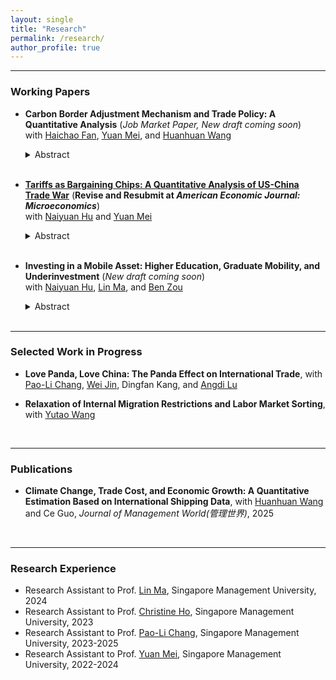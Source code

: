 ```yaml
---
layout: single
title: "Research"
permalink: /research/
author_profile: true
---
```


------
### Working Papers
- **Carbon Border Adjustment Mechanism and Trade Policy: A Quantitative Analysis** (_Job Market Paper, New draft coming soon_)
  <br>with <a href="https://fanhaichao.weebly.com/" target="_blank" rel="noopener noreferrer">Haichao Fan</a>, <a href="https://sites.google.com/site/meiyecon/home" target="_blank" rel="noopener noreferrer">Yuan Mei</a>, and <a href="https://law.ecnu.edu.cn/4d/3b/c45341a609595/page.htm" target="_blank" rel="noopener noreferrer">Huanhuan Wang</a>
   <details>
   <summary>Abstract</summary>
   The European Union (EU) has introduced the Carbon Border Adjustment Mechanism (CBAM) to curb carbon leakage and incentivize global climate policy alignment. We develop a multi-country, multi-sector general equilibrium model that features input–output linkages, carbon supply chains, and global emission externalities to evaluate the environmental and economic impacts of the EU's CBAM. Our results show that unilateral implementation modestly reduces global emissions due to indirect carbon leakage through energy markets. Global welfare improves marginally when environmental benefits are incorporated. When other countries respond optimally, strategic carbon policy adjustments under a non-cooperative Nash equilibrium enhance global emission reductions by mitigating both free riding and indirect leakage. When countries engage in Nash bargaining in the cooperative equilibrium, multilateral negotiations yield substantial welfare and environmental gains, with the CBAM functioning as a powerful enforcement device that raises the cost of disagreement and fosters deeper global climate cooperation.
    </details> <br>

- <a href="https://tong-ni.github.io/files/Tariffs_as_Bargaining_Chips.pdf" target="_blank" rel="noopener noreferrer"><strong>Tariffs as Bargaining Chips: A Quantitative Analysis of US-China Trade War</strong></a> (**Revise and Resubmit at _American Economic Journal: Microeconomics_**)
  <br>with <a href="https://naiyuanh.github.io/" target="_blank" rel="noopener noreferrer">Naiyuan Hu</a> and <a href="https://sites.google.com/site/meiyecon/home" target="_blank" rel="noopener noreferrer">Yuan Mei</a>
   <details>
   <summary>Abstract</summary>
   Non-cooperative tariffs change outside options and thus affect welfare outcomes in potential tariff negotiations. We focus on the U.S.–China trade war from 2018 through 2019 and examine whether such tariffs can serve as leverage to improve U.S. post-negotiation welfare. With a multi-country, multi-sector quantitative trade model, we simulate negotiations from two starting points: the 2017 baseline and the 2019 trade-war equilibrium. Our results show that, across reasonable estimates of U.S. bargaining power, imposing trade-war tariffs before the negotiations consistently enhances U.S. post-negotiation welfare.
    </details> <br>
    
- **Investing in a Mobile Asset: Higher Education, Graduate Mobility, and Underinvestment** (_New draft coming soon_)
  <br>with <a href="https://naiyuanh.github.io/" target="_blank" rel="noopener noreferrer">Naiyuan Hu</a>, <a href="https://lin-ma.com/index.html" target="_blank" rel="noopener noreferrer">Lin Ma</a>, and <a href="https://www.zouben.net/" target="_blank" rel="noopener noreferrer">Ben Zou</a>
   <details>
   <summary>Abstract</summary>
   Higher education produces a mobile asset—skilled graduates—who may leave the jurisdiction where they were trained, making education a “leaky” investment for local governments. We develop a dynamic spatial life-cycle general equilibrium model in which individuals endogenously choose education and migration, while local governments allocate budgets and set admission policies. Quantified to the context of China, the model shows that the observed college expansion path reflects substantial underinvestment relative to a central planner benchmark, leaving large efficiency and equality gains unrealized. Underinvestment persists in a decentralized, locally funded Nash equilibrium, as provinces strategically free ride on inflows of graduates educated elsewhere and hold back their own investment, leading to national inefficiency. Optimal place-based strategies depend on development stage: advanced regions benefit from front-loaded education investment, whereas lagging provinces optimally delay investment until productivity and retention conditions improve.
    </details> <br>

------
### Selected Work in Progress
- **Love Panda, Love China: The Panda Effect on International Trade**, with <a href="http://www.mysmu.edu/faculty/plchang/" target="_blank" rel="noopener noreferrer">Pao-Li Chang</a>, <a href="https://weijinsite.weebly.com/" target="_blank" rel="noopener noreferrer">Wei Jin</a>, Dingfan Kang, and <a href="http://ae.ruc.edu.cn/szdw/qzjs/apypx/L/apylad/index.htm" target="_blank" rel="noopener noreferrer">Angdi Lu</a>
  
- **Relaxation of Internal Migration Restrictions and Labor Market Sorting**, with <a href="https://yutao-wang-econ.github.io/" target="_blank" rel="noopener noreferrer">Yutao Wang</a>
<br>

------
### Publications
- **Climate Change, Trade Cost, and Economic Growth: A Quantitative Estimation Based on International Shipping Data**, with <a href="https://law.ecnu.edu.cn/4d/3b/c45341a609595/page.htm" target="_blank" rel="noopener noreferrer">Huanhuan Wang</a> and Ce Guo, _Journal of Management World(管理世界)_, 2025
<br>

------
### Research Experience
- Research Assistant to Prof. <a href="https://lin-ma.com/index.html" target="_blank" rel="noopener noreferrer">Lin Ma</a>, Singapore Management University, 2024
- Research Assistant to Prof. <a href="https://sites.google.com/site/christineho5/" target="_blank" rel="noopener noreferrer">Christine Ho</a>, Singapore Management University, 2023
- Research Assistant to Prof. <a href="http://www.mysmu.edu/faculty/plchang/" target="_blank" rel="noopener noreferrer">Pao-Li Chang</a>, Singapore Management University, 2023-2025
- Research Assistant to Prof. <a href="https://sites.google.com/site/meiyecon/home" target="_blank" rel="noopener noreferrer">Yuan Mei</a>, Singapore Management University, 2022-2024
